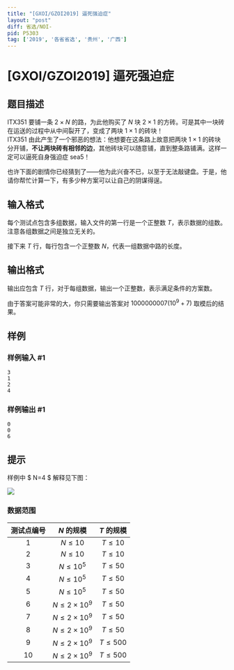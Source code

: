 ```yaml
---
title: "[GXOI/GZOI2019] 逼死强迫症"
layout: "post"
diff: 省选/NOI-
pid: P5303
tag: ['2019', '各省省选', '贵州', '广西']
---
```

# [GXOI/GZOI2019] 逼死强迫症
## 题目描述

ITX351 要铺一条 $2 \times N$ 的路，为此他购买了 $N$ 块 $2 \times 1$ 的方砖。可是其中一块砖在运送的过程中从中间裂开了，变成了两块 $1 \times 1$ 的砖块！  
ITX351 由此产生了一个邪恶的想法：他想要在这条路上故意把两块 $1 \times 1$ 的砖块分开铺，**不让两块砖有相邻的边**，其他砖块可以随意铺，直到整条路铺满。这样一定可以逼死自身强迫症 sea5！

也许下面的剧情你已经猜到了——他为此兴奋不已，以至于无法敲键盘。于是，他请你帮忙计算一下，有多少种方案可以让自己的阴谋得逞。
## 输入格式

每个测试点包含多组数据，输入文件的第一行是一个正整数 $T$，表示数据的组数。注意各组数据之间是独立无关的。

接下来 $T$ 行，每行包含一个正整数 $N$，代表一组数据中路的长度。
## 输出格式

输出应包含 $T$ 行，对于每组数据，输出一个正整数，表示满足条件的方案数。

由于答案可能非常的大，你只需要输出答案对 $1000000007 (10^9 + 7)$ 取模后的结果。
## 样例

### 样例输入 #1
```
3
1
2
4
```
### 样例输出 #1
```
0
0
6
```
## 提示

样例中 $ N=4 $ 解释见下图：

![](https://cdn.luogu.com.cn/upload/pic/56734.png)

### 数据范围

|测试点编号|$N$ 的规模|$T$ 的规模|
|:-:|:-:|:-:|
|$1$|$N \le 10$|$T \le 10$|
|$2$|$N \le 10$|$T \le 10$|
|$3$|$N \le 10^5$|$T \le 50$|
|$4$|$N \le 10^5$|$T \le 50$|
|$5$|$N \le 10^5$|$T \le 50$|
|$6$|$N \le 2 \times 10^9$|$T \le 50$|
|$7$|$N \le 2 \times 10^9$|$T \le 50$|
|$8$|$N \le 2 \times 10^9$|$T \le 50$|
|$9$|$N \le 2 \times 10^9$|$T \le 500$|
|$10$|$N \le 2 \times 10^9$|$T \le 500$|
